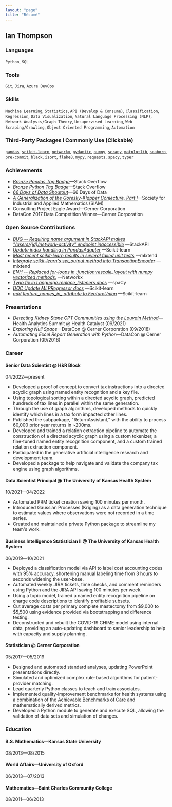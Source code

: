 ```yaml
---
layout: "page"
title: "Résumé"
---
```


## Ian Thompson

### Languages
`Python`, `SQL`

### Tools
`Git`, `Jira`, `Azure DevOps`

### Skills
`Machine Learning`, `Statistics`, `API (Develop & Consume)`,
`Classification`, `Regression`, `Data Visualization`,
`Natural Language Processing (NLP)`, `Network Analysis/Graph Theory`,
`Unsupervised Learning`, `Web Scraping/Crawling`,
`Object Oriented Programming`, `Automation`

### Third-Party Packages I Commonly Use (Clickable)
[`pandas`](https://pandas.pydata.org/),
[`scikit-learn`](https://scikit-learn.org/stable/index.html),
[`networkx`](https://networkx.org/),
[`pydantic`](https://docs.pydantic.dev/latest/),
[`numpy`](https://numpy.org/),
[`scrapy`](https://scrapy.org/),
[`matplotlib`](https://matplotlib.org/),
[`seaborn`](https://seaborn.pydata.org/index.html),
[`pre-commit`](https://pre-commit.com/),
[`black`](https://black.readthedocs.io/en/stable/),
[`isort`](https://pycqa.github.io/isort/),
[`flake8`](https://flake8.pycqa.org/en/latest/),
[`mypy`](https://mypy.readthedocs.io/en/latest/),
[`requests`](https://requests.readthedocs.io/en/latest/),
[`spacy`](https://spacy.io/),
[`typer`](https://typer.tiangolo.com/)

### Achievements
- [_Bronze Pandas Tag Badge_](https://stackoverflow.com/help/badges/1914/pandas?userid=6509519)—Stack
Overflow
- [_Bronze Python Tag Badge_](https://stackoverflow.com/help/badges/267/python?userid=6509519)—Stack
Overflow
- [_66 Days of Data Shoutout_](https://www.linkedin.com/posts/navidmashinchi_66daysofdata-66daysofdata-datascience-activity-6775646328463745024-v2RS/)—66
Days of Data
- [_A Generalization of the Goresky-Klapper Conjecture, Part I_](https://doi.org/10.1137/18M1186381)—Society
for Industrial and Applied Mathematics (SIAM)
- Consulting Project Eagle Award—Cerner Corporation
- DataCon 2017 Data Competition Winner—Cerner Corporation

### Open Source Contributions
- [_BUG -- Requiring name argument in StackAPI makes "/users/{id}/network-activity" endpoint inaccessible_](https://github.com/AWegnerGitHub/stackapi/issues/52)
—StackAPI
- [_Update index handling in PandasAdapter_](https://github.com/scikit-learn/scikit-learn/issues/28731)
—Scikit-learn
- [_Most recent scikit-learn results in several failed unit tests_](https://github.com/rasbt/mlxtend/issues/1090)
—mlxtend
- [_Integrate scikit-learn's set_output method into TransactionEncoder_](https://github.com/rasbt/mlxtend/issues/1085)
—mlxtend
- [_ENH -- Replaced for-loops in :function:rescale_layout with numpy vectorized methods._](https://github.com/networkx/networkx/pull/6879)
—Networkx
- [_Typo fix in Language.replace_listeners docs_](https://github.com/explosion/spaCy/pull/12823)
—spaCy
- [_DOC Update MLPRegressor docs_](https://github.com/scikit-learn/scikit-learn/pull/25556)
—Scikit-learn
- [*add feature_names_in_ attribute to FeatureUnion*](https://github.com/scikit-learn/scikit-learn/issues/24754)
—Scikit-learn

### Presentations
- _Detecting Kidney Stone CPT Communities using the [Louvain Method](https://en.wikipedia.org/wiki/Louvain_method)_—Health
Analytics Summit @ Health Catalyst (09/2021)
- _Exploring Null Space_—DataCon
@ Cerner Corporation (09/2018)
- _Automating Excel Report Generation with Python_—DataCon
@ Cerner Corporation (09/2016)

### Career
#### Senior Data Scientist @ H&R Block
04/2022—present
- Developed a proof of concept to convert tax instructions into a 
  directed acyclic graph using named entity recognition and a key file.
- Using topological sorting within a directed acyclic graph, predicted
  hundreds of tax lines in parallel within the same generation. 
- Through the use of graph algorithms, developed methods to quickly 
  identify which lines in a tax form impacted other lines.
- Published the subpackage, "ReturnAssistant," with the ability to 
  process 60,000 prior year returns in ~200ms.
- Developed and trained a relation extraction pipeline to automate 
  the construction of a directed acyclic graph using a custom 
  tokenizer, a fine-tuned named entity recognition component, and a 
  custom trained relation extraction component.
- Participated in the generative artificial intelligence research and 
  development team.
- Developed a package to help navigate and validate the company tax
  engine using graph algorithms.

#### Data Scientist Principal @ The University of Kansas Health System
10/2021—04/2022
- Automated PRM ticket creation saving 100 minutes per month.
- Introduced Gaussian Processes (Kriging) as a data generation
  technique to estimate values where observations were not recorded in
  a time series.
- Created and maintained a private Python package to streamline my
  team's work.

#### Business Intelligence Statistician II @ The University of Kansas Health System
06/2019—10/2021
- Deployed a classification model via API to label cost accounting
  codes with 95% accuracy, shortening manual labeling time from 3 hours
  to seconds widening the user-base.
- Automated weekly JIRA tickets, time checks, and comment reminders
  using Python and the JIRA API saving 100 minutes per week.
- Using a topic model, trained a named entity recognition pipeline on
  charge code descriptions to identify profitable subsets.
- Cut average costs per primary complete mastectomy from $9,000 to
  $5,500 using evidence provided via bootstrapping and difference
  testing.
- Deconstructed and rebuilt the COVID-19 CHIME model using internal
  data, providing an auto-updating dashboard to senior leadership to
  help with capacity and supply planning.

#### Statistician @ Cerner Corporation
05/2017—05/2019
- Designed and automated standard analyses, updating PowerPoint
  presentations directly.
- Simulated and optimized complex rule-based algorithms for
  patient-provider matching.
- Lead quarterly Python classes to teach and train associates.
- Implemented quality-improvement benchmarks for health systems using a
  combination of the
  [Achievable Benchmarks of Care](https://pubmed.ncbi.nlm.nih.gov/10461579/)
  and mathematically derived metrics.
- Developed a Python module to generate and execute SQL, allowing the
  validation of data sets and simulation of changes.

### Education
#### B.S. Mathematics—Kansas State University
08/2013—08/2015

#### World Affairs—University of Oxford
06/2013—07/2013

#### Mathematics—Saint Charles Community College
08/2011—06/2013